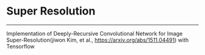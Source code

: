 # Super Resolution
- - -
Implementation of Deeply-Recursive Convolutional Network for Image Super-Resolution(jiwon Kim, et al., <a href="https://arxiv.org/abs/1511.04491">https://arxiv.org/abs/1511.04491</a>) with Tensorflow
